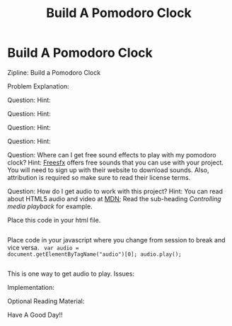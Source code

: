 ﻿---
title: Build A Pomodoro Clock
category: FreeCodeCamp
tags: fcc, js, zipline, pomodoro clock
---

Build A Pomodoro Clock
==========

Zipline: Build a Pomodoro Clock
 
Problem Explanation: 
    
  
Question: 
Hint: 
    
 Question: 
 Hint: 
      
Question: 
Hint: 
      
Question: 
Hint: 
    
Question: Where can I get free sound effects to play with my pomodoro clock?
Hint: [Freesfx](http://www.freesfx.co.uk/soundeffects/all_bells/) offers free sounds that you can use with your project. You will need to sign up with their website to download sounds. Also, attribution is required so make sure to read their license terms.
    
Question: How do I get audio to work with this project?
Hint: You can read about HTML5 audio and video at [MDN](https://developer.mozilla.org/en-US/docs/Web/Guide/HTML/Using_HTML5_audio_and_video); Read the sub-heading <em>Controlling media playback</em> for example.

Place this code in your html file.
<code>
    <audio src="name_of_your_file.mp3" preload="auto" ></audio>
</code>

Place code in your javascript where you change from session to break and vice versa.
<code>
    var audio =  document.getElementByTagName("audio")[0];
    audio.play();    
</code>

This is one way to get audio to play.
Issues:
 
 
Implementation:
 
Optional Reading Material:

 
 Have A Good Day!!
